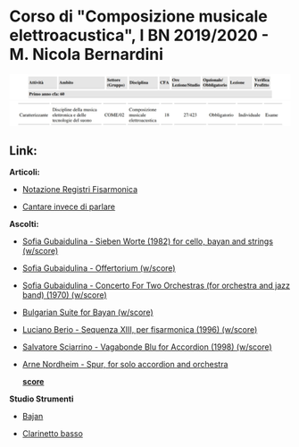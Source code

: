 Corso di "Composizione musicale elettroacustica", I BN 2019/2020 - M. Nicola Bernardini
==========

<img src="https://github.com/SMERM/BN-Velitchkova/blob/master/Programma%20di%20studio/intestazione.jpeg" width= "1400">

<img src="https://github.com/SMERM/BN-Velitchkova/blob/master/Programma%20di%20studio/composizione_IBN.jpeg" width= "1000">


## Link:

**Articoli:**

- [Notazione Registri Fisarmonica](https://de.wikipedia.org/wiki/Register_%28Akkordeon%29)

- [Cantare invece di parlare](http://updop.org/2013/01/13/cantare-invece-di-parlare-introduzione-alla-drammaturgia-musicale-_-riccardo-pecci/)


**Ascolti:**

- [Sofia Gubaidulina - Sieben Worte (1982) for cello, bayan and strings (w/score)](https://www.youtube.com/watch?v=uAMboPrZ4jM)

- [Sofia Gubaidulina - Offertorium (w/score)](https://www.youtube.com/watch?v=xvHeTWOfL1c)

- [Sofia Gubaidulina - Concerto For Two Orchestras (for orchestra and jazz band) (1970) (w/score)](https://www.youtube.com/watch?v=8VqSvBtp77Q)

- [Bulgarian Suite for Bayan (w/score)](https://www.youtube.com/watch?v=XgWNkaadKA4)

- [Luciano Berio - Sequenza XIII, per fisarmonica (1996) (w/score)](https://www.youtube.com/watch?v=3ofQJeuz_Js)

- [Salvatore Sciarrino - Vagabonde Blu for Accordion (1998) (w/score)](https://www.youtube.com/watch?v=c4gAQDFoqf4)

- [Arne Nordheim - Spur, for solo accordion and orchestra](https://www.youtube.com/watch?v=NSg8QsG-kLQ)

  **[score](https://issuu.com/scoresondemand/docs/spur_22431.pdc)**
  
  
**Studio Strumenti**
  
  - [Bajan](https://github.com/Velitch/BN_Musica_Elettronica/blob/main/IBN/COME-02-composizione-IBN/Bajan.md)
   
  - [Clarinetto basso](https://github.com/Velitch/BN_Musica_Elettronica/blob/main/IBN/COME-02-composizione-IBN/Clarinetto%20basso.md)
